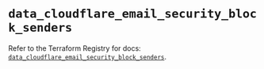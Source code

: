 # `data_cloudflare_email_security_block_senders`

Refer to the Terraform Registry for docs: [`data_cloudflare_email_security_block_senders`](https://registry.terraform.io/providers/cloudflare/cloudflare/5.2.0/docs/data-sources/email_security_block_senders).
